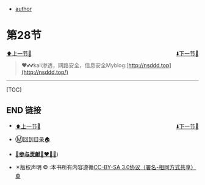 + [author](https://github.com/3293172751/cs-awesome-Block_Chain)

# 第28节

<div><a href = '27.md' style='float:left'>⬆️上一节🔗</a><a href = '29.md' style='float: right'>⬇️下一节🔗</a></div>
<br>

> ❤️💕💕kali渗透，网路安全，信息安全Myblog:[http://nsddd.top](http://nsddd.top/)

---
[TOC]





## END 链接
<ul><li><div><a href = '27.md' style='float:left'>⬆️上一节🔗</a><a href = '29.md' style='float: right'>⬇️下一节🔗</a></div></li></ul>

+ [Ⓜ️回到目录🏠](../README.md)

+ [**🫵参与贡献💞❤️‍🔥💖**](https://nsddd.top/archives/contributors))

+ ✴️版权声明 &copy; :本书所有内容遵循[CC-BY-SA 3.0协议（署名-相同方式共享）&copy;](http://zh.wikipedia.org/wiki/Wikipedia:CC-by-sa-3.0协议文本) 

